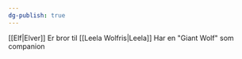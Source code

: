 ```yaml
---
dg-publish: true
---
```

[[Elf|Elver]]
Er bror til [[Leela Wolfris|Leela]] 
Har en "Giant Wolf" som companion